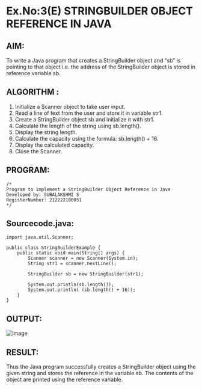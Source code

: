 # Ex.No:3(E)  STRINGBUILDER OBJECT REFERENCE IN JAVA

## AIM:
To write a Java program that creates a StringBuilder object and “sb” is pointing to that object i.e. the address of the StringBuilder object is stored in reference variable sb.

## ALGORITHM :
1. Initialize a Scanner object to take user input.
2. Read a line of text from the user and store it in variable str1.
3. Create a StringBuilder object sb and initialize it with str1.
4. Calculate the length of the string using sb.length().
5. Display the string length.
6. Calculate the capacity using the formula: sb.length() + 16.
7. Display the calculated capacity.
8. Close the Scanner.

## PROGRAM:
 ```
/*
Program to implement a StringBuilder Object Reference in Java
Developed by: SUBALAKSHMI S
RegisterNumber: 212222100051
*/
```

## Sourcecode.java:
```
import java.util.Scanner;

public class StringBuilderExample {
    public static void main(String[] args) {
        Scanner scanner = new Scanner(System.in);
        String str1 = scanner.nextLine();

        StringBuilder sb = new StringBuilder(str1);

        System.out.println(sb.length());
        System.out.println( (sb.length() + 16));
    }
}
```

## OUTPUT:

![image](https://github.com/user-attachments/assets/5b7a8739-b88f-465d-a187-a0c1f6e35103)

## RESULT:
Thus the  Java program successfully creates a StringBuilder object using the given string and stores the reference in the variable sb. The contents of the object are printed using the reference variable.
